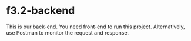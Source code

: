 # f3.2-backend
This is our back-end. You need front-end to run this project. Alternatively, use Postman to monitor the request and response.
